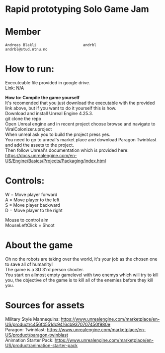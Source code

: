 # Rapid prototyping Solo Game Jam
  
# Member
	Andreas Blakli                     andrbl           andrbl@stud.ntnu.no	
	
# How to run:
  
Executeable file provided in google drive.  
Link: N/A  
  
**How to: Compile the game yourself**  
It's recomended that you just download the executable with the provided link above, but if you want to do it yourself this is how.  
Download and install Unreal Engine 4.25.3.  
git clone the repo  
Open Unreal engine and in recent project choose browse and navigate to ViralColonizer.uproject  
When unreal ask you to build the project press yes.  
You need to go to unreal's market place and download Paragon Twinblast and add the assets to the project.  
Then follow Unreal's documentation which is provided here: https://docs.unrealengine.com/en-US/Engine/Basics/Projects/Packaging/index.html  
  
# Controls: 
W = Move player forward  
A = Move player to the left  
S = Move player backward  
D = Move player to the right  

Mouse to control aim  
MouseLeftClick = Shoot  

# About the game
Oh no the robots are taking over the world, it's your job as the chosen one to save all of humanity!  
The game is a 3D 3'rd person shooter.  
You start on allmost empty gamelevel with two enemys which will try to kill you, the objective of the game is to kill all of the enemies before they kill you.  

# Sources for assets
Military Style Mannequins: https://www.unrealengine.com/marketplace/en-US/product/c456f4551dc9416cb9370707450f980e  
Paragon: Twinblast: https://www.unrealengine.com/marketplace/en-US/product/paragon-twinblast  
Animation Starter Pack: https://www.unrealengine.com/marketplace/en-US/product/animation-starter-pack  